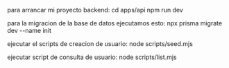 para arrancar mi proyecto backend:
cd apps/api
  npm run dev

para la migracion de la base de datos ejecutamos esto:
npx prisma migrate dev --name init

ejecutar el scripts de creacion de usuario:
node scripts/seed.mjs

ejecutar script de consulta de usuario:
node scripts/list.mjs
